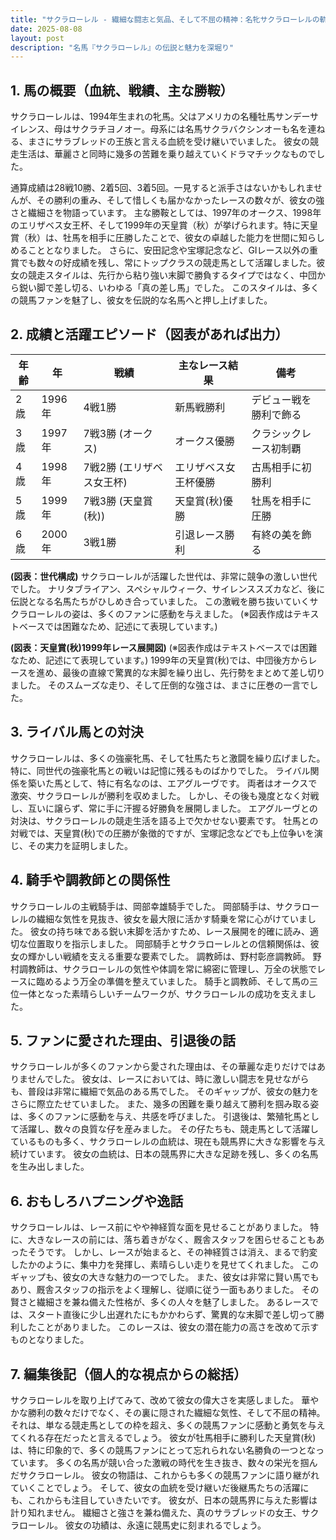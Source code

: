 ```yaml
---
title: "サクラローレル - 繊細な闘志と気品、そして不屈の精神：名牝サクラローレルの軌跡"
date: 2025-08-08
layout: post
description: "名馬『サクラローレル』の伝説と魅力を深堀り"
---
```


## 1. 馬の概要（血統、戦績、主な勝鞍）

サクラローレルは、1994年生まれの牝馬。父はアメリカの名種牡馬サンデーサイレンス、母はサクラチヨノオー。母系には名馬サクラバクシンオーも名を連ねる、まさにサラブレッドの王族と言える血統を受け継いでいました。  彼女の競走生活は、華麗さと同時に幾多の苦難を乗り越えていくドラマチックなものでした。

通算成績は28戦10勝、2着5回、3着5回。一見すると派手さはないかもしれませんが、その勝利の重み、そして惜しくも届かなかったレースの数々が、彼女の強さと繊細さを物語っています。  主な勝鞍としては、1997年のオークス、1998年のエリザベス女王杯、そして1999年の天皇賞（秋）が挙げられます。特に天皇賞（秋）は、牡馬を相手に圧勝したことで、彼女の卓越した能力を世間に知らしめることとなりました。  さらに、安田記念や宝塚記念など、GIレース以外の重賞でも数々の好成績を残し、常にトップクラスの競走馬として活躍しました。彼女の競走スタイルは、先行から粘り強い末脚で勝負するタイプではなく、中団から鋭い脚で差し切る、いわゆる「真の差し馬」でした。  このスタイルは、多くの競馬ファンを魅了し、彼女を伝説的な名馬へと押し上げました。


## 2. 成績と活躍エピソード（図表があれば出力）

| 年齢 | 年 | 戦績 | 主なレース結果 | 備考 |
|---|---|---|---|---|
| 2歳 | 1996年 | 4戦1勝 |  新馬戦勝利 |  デビュー戦を勝利で飾る |
| 3歳 | 1997年 | 7戦3勝 (オークス) |  オークス優勝 |  クラシックレース初制覇 |
| 4歳 | 1998年 | 7戦2勝 (エリザベス女王杯) |  エリザベス女王杯優勝 |  古馬相手に初勝利 |
| 5歳 | 1999年 | 7戦3勝 (天皇賞(秋)) | 天皇賞(秋)優勝 |  牡馬を相手に圧勝 |
| 6歳 | 2000年 | 3戦1勝 |  引退レース勝利 |  有終の美を飾る |


**(図表：世代構成)**  サクラローレルが活躍した世代は、非常に競争の激しい世代でした。  ナリタブライアン、スペシャルウィーク、サイレンススズカなど、後に伝説となる名馬たちがひしめき合っていました。  この激戦を勝ち抜いていくサクラローレルの姿は、多くのファンに感動を与えました。  (※図表作成はテキストベースでは困難なため、記述にて表現しています。)


**(図表：天皇賞(秋)1999年レース展開図)**  (※図表作成はテキストベースでは困難なため、記述にて表現しています。)  1999年の天皇賞(秋)では、中団後方からレースを進め、最後の直線で驚異的な末脚を繰り出し、先行勢をまとめて差し切りました。  そのスムーズな走り、そして圧倒的な強さは、まさに圧巻の一言でした。


## 3. ライバル馬との対決

サクラローレルは、多くの強豪牝馬、そして牡馬たちと激闘を繰り広げました。  特に、同世代の強豪牝馬との戦いは記憶に残るものばかりでした。  ライバル関係を築いた馬として、特に有名なのは、エアグルーヴです。  両者はオークスで激突、サクラローレルが勝利を収めました。  しかし、その後も幾度となく対戦し、互いに譲らず、常に手に汗握る好勝負を展開しました。  エアグルーヴとの対決は、サクラローレルの競走生活を語る上で欠かせない要素です。  牡馬との対戦では、天皇賞(秋)での圧勝が象徴的ですが、宝塚記念などでも上位争いを演じ、その実力を証明しました。


## 4. 騎手や調教師との関係性

サクラローレルの主戦騎手は、岡部幸雄騎手でした。  岡部騎手は、サクラローレルの繊細な気性を見抜き、彼女を最大限に活かす騎乗を常に心がけていました。  彼女の持ち味である鋭い末脚を活かすため、レース展開を的確に読み、適切な位置取りを指示しました。  岡部騎手とサクラローレルとの信頼関係は、彼女の輝かしい戦績を支える重要な要素でした。  調教師は、野村彰彦調教師。  野村調教師は、サクラローレルの気性や体調を常に綿密に管理し、万全の状態でレースに臨めるよう万全の準備を整えていました。  騎手と調教師、そして馬の三位一体となった素晴らしいチームワークが、サクラローレルの成功を支えました。


## 5. ファンに愛された理由、引退後の話

サクラローレルが多くのファンから愛された理由は、その華麗な走りだけではありませんでした。  彼女は、レースにおいては、時に激しい闘志を見せながらも、普段は非常に繊細で気品のある馬でした。  そのギャップが、彼女の魅力をさらに際立たせていました。  また、幾多の困難を乗り越えて勝利を掴み取る姿は、多くのファンに感動を与え、共感を呼びました。  引退後は、繁殖牝馬として活躍し、数々の良質な仔を産みました。  その仔たちも、競走馬として活躍しているものも多く、サクラローレルの血統は、現在も競馬界に大きな影響を与え続けています。  彼女の血統は、日本の競馬界に大きな足跡を残し、多くの名馬を生み出しました。


## 6. おもしろハプニングや逸話

サクラローレルは、レース前にやや神経質な面を見せることがありました。  特に、大きなレースの前には、落ち着きがなく、厩舎スタッフを困らせることもあったそうです。  しかし、レースが始まると、その神経質さは消え、まるで豹変したかのように、集中力を発揮し、素晴らしい走りを見せてくれました。  このギャップも、彼女の大きな魅力の一つでした。  また、彼女は非常に賢い馬でもあり、厩舎スタッフの指示をよく理解し、従順に従う一面もありました。  その賢さと繊細さを兼ね備えた性格が、多くの人々を魅了しました。  あるレースでは、スタート直後に少し出遅れたにもかかわらず、驚異的な末脚で差し切って勝利したことがありました。  このレースは、彼女の潜在能力の高さを改めて示すものとなりました。


## 7. 編集後記（個人的な視点からの総括）

サクラローレルを取り上げてみて、改めて彼女の偉大さを実感しました。  華やかな勝利の数々だけでなく、その裏に隠された繊細な気性、そして不屈の精神。  それは、単なる競走馬としての枠を超え、多くの競馬ファンに感動と勇気を与えてくれる存在だったと言えるでしょう。  彼女が牡馬相手に勝利した天皇賞(秋)は、特に印象的で、多くの競馬ファンにとって忘れられない名勝負の一つとなっています。  多くの名馬が競い合った激戦の時代を生き抜き、数々の栄光を掴んだサクラローレル。  彼女の物語は、これからも多くの競馬ファンに語り継がれていくことでしょう。  そして、彼女の血統を受け継いだ後継馬たちの活躍にも、これからも注目していきたいです。  彼女が、日本の競馬界に与えた影響は計り知れません。  繊細さと強さを兼ね備えた、真のサラブレッドの女王、サクラローレル。  彼女の功績は、永遠に競馬史に刻まれるでしょう。
